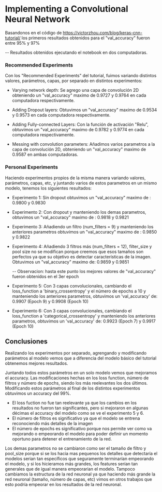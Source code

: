 # Implementing a Convolutional Neural Network

Basandonos en el código de https://victorzhou.com/blog/keras-cnn-tutorial/ los primeros resultados obtenidos para el "val_accuracy" fueron entre 95% y 97%

 -- Resultados obtenidos ejecutando el notebook en dos computadoras.

### Recommended Experiments
Con los "Recommended Experiments" del tutorial, fuimos variando distintos valores, parámetros, capas, por separado en distintos experimentos:

- Varying network depth: Se agrego una capa de convolución 2D obteniendo un "val_accuracy" maximo de 0.9727 y 0.9764 en cada computadora respectivamente.
  
- Adding Dropout layers: Obtuvimos un "val_accuracy" maximo de 0.9534 y 0.9573 en cada computadora respectivamente.

- Adding Fully-connected Layers: Con la función de activación "Relu", obtuvimos un "val_accuracy" maximo de 0.9782 y 0.9774 en cada computadora respectivamente.

- Messing with convolution parameters: Añadimos varios parametros a la capa de convolución 2D, obteniendo un "val_accuracy" maximo de 0.9587 en ambas computadoras.

### Personal Experiments
Haciendo experimentos propios de la misma manera variando valores, parámetros, capas, etc, y juntando varios de estos parametros en un mismo modelo, tenemos los siguientes resultados:

- Experimento 1: Sin dropout obtuvimos un "val_accuracy" maximo de : 0.9800 y 0.9830
- Experimento 2: Con dropout y manteniendo los demas parametros, obtuvimos un "val_accuracy" maximo de : 0.9818 y 0.9821
- Experimento 3: Añadiendo un filtro (num_filters = 9) y manteniendo los anteriores parametros obtuvimos un "val_accuracy" maximo de : 0.9850 y 0.9822
- Experimento 4: Añadiendo 3 filtros más (num_filters = 12), filter_size y pool size no se modifican porque creemos que esos tamaños son perfectos ya que su objetivo es detectar características de la imagen. Obtuvimos un "val_accuracy" maximo de: 0.9859 y 0.9851

  -- Observacion: hasta este punto los mejores valores de "val_accuracy" fueron obtenidos en el 3er epoch

- Experimento 5: Con 3 capas convolucionales, cambiando el loss_function a 'binary_crossentropy' y el número de epochs a 10 y manteniendo los anteriores parametros, obtuvimos un 'val_accuracy' de: 0.9907 (Epoch 9) y 0.9908 (Epoch 10)
- Experimento 6: Con 3 capas convolucionales, cambiando el loss_function a 'categorical_crossentropy' y manteniendo los anteriores parametros, obtuvimos un 'val_accuracy' de: 0.9923 (Epoch 7) y 0.9917 (Epoch 10)


## Conclusiones
Realizando los experimentos por separado, agrengando y modificando parámetros al modelo vemos que a diferencia del modelo básico del tutorial obtenemos mejores resultados.

Juntando todos estos parámetros en un solo modelo vemos que mejoramos el accuracy. Las modificaciones hechas en los loss function, número de filtros y número de epochs, siendo los más reelevantes los dos últimos. Modificando estos parámetros al final de los distintos experimentos obtuvimos un accuracy del 99%.

- El loss fuction no fue tan reelevante ya que los cambios en los resultados no fueron tan significantes, pero si mejoraron en algunas décimas el accuracy del modelo como se ve el experimento 5 y 6.
- El número de filtros es significativo ya que el modelo se entrena reconociendo más detalles de la imagen
- El número de epochs es significativo porque nos permite ver como va mejorando o empeorando el modelo para poder definir un momento oportuno para detener el entrenamiento de la red.

Los demas parametros no se cambiaron como ser el tamaño de filtro y pool_size porque si se los hacia mas pequenos los detalles que detectaría el modelos serian tan específicos que seguramente terminarían empeorando el modelo, y si los hicieramos más grandes, los features serían tan generales que de igual manera empeorarian el modelo.
Tampoco cambiamos la estructura de la red neuronal ya que haciendo más grande la red neuronal (tamaño, número de capas, etc) vimos en otros trabajos que esto podría empeorar en los resultados de la red neuronal.

